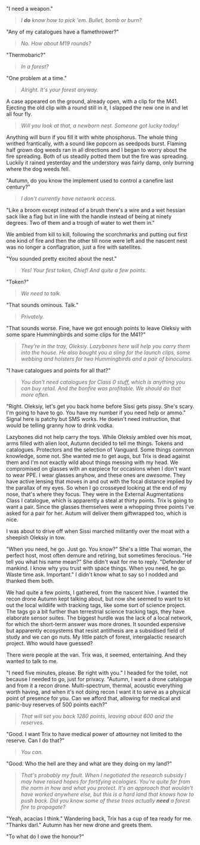 "I need a weapon."

> _I **do** know how to pick 'em. Bullet, bomb or burn?_

"Any of my catalogues have a flamethrower?"

> _No. How about M19 rounds?_

"Thermobaric?"

> _In a forest?_

"One problem at a time."

> _Alright. It's your forest anyway._

A case appeared on the ground, already open, with a clip for the M41. Ejecting the old clip with a round still in it, I slapped the new one in and let all four fly.

> _Will you look at that, a newborn nest. Someone got lucky today!_

Anything will burn if you fill it with white phosphorus. The whole thing writhed frantically, with a sound like popcorn as seedpods burst. Flaming half grown dog weeds ran in all directions and I began to worry about the fire spreading. Both of us steadily potted them but the fire was spreading. Luckily it rained yesterday and the understory was fairly damp, only burning where the dog weeds fell.

"Autumn, do you know the implement used to control a canefire last century?"

> _I don't currently have network access._

"Like a broom except instead of a brush there's a wire and a wet hessian sack like a flag but in line with the handle instead of being at ninety degrees. Two of them and a trough of water to wet them in." 

We ambled from kill to kill, following the scorchmarks and putting out first one kind of fire and then the other till none were left and the nascent nest was no longer a conflagration, just a fire with satellites.

"You sounded pretty excited about the nest."

> _Yes! Your first token, Chief! And quite a few points._

"Token?"

> _We need to talk._

"That sounds ominous. Talk."

> _Privately._

"That sounds worse. Fine, have we got enough points to leave Oleksiy with some spare Hummingbirds and some clips for the M41?" 

> _They're in the tray, Oleksiy. Lazybones here will help you carry them into the house. He also bought you a sling for the launch clips, some webbing and holsters for two Hummingbirds and a pair of binoculars._

"I have catalogues and points for all that?"

> _You don't need catalogues for Class 0 stuff, which is anything you can buy retail. And the bonfire was profitable. We should do that more often._

"Right. Oleksiy, let's get you back home before Sissi gets pissy. She's scary. I'm going to have to go. You have my number if you need help or ammo." Signal here is patchy but SMS works. He doesn't need instruction, that would be telling granny how to drink vodka.

Lazybones did not help carry the toys. While Oleksiy ambled over his moat, arms filled with alien loot, Autumn decided to tell me things. Tokens and catalogues. Protectors and the selection of Vanguard. Some things common knowledge, some not. She wanted me to get augs, but Trix is dead against them and I'm not exactly wild about things messing with my head. We compromised on glasses with an earpiece for occasions when I don't want to wear PPE. I wear glasses anyhow, and these ones are _awesome_. They have active lensing that moves in and out with the focal distance implied by the parallax of my eyes. So when I go crosseyed looking at the end of my nose, that's where they focus. They were in the External Augmentations Class I catalogue, which is apparently a steal at thirty points. Trix is going to want a pair. Since the glasses themselves were a whopping three points I've asked for a pair for her. Autum will deliver them giftwrapped too, which is nice.

I was about to drive off when Sissi marched militantly over the moat with a sheepish Oleksiy in tow.

"When you need, he go. Just go. You know?" She's a little Thai woman, the perfect host, most often demure and retiring, but sometimes ferocious. "He tell you what his name mean?" She didn't wait for me to reply. "Defender of mankind. I know why you trust with space things. When you need, he go. Waste time ask. Important." I didn't know what to say so I nodded and thanked them both.

We had quite a few points, I gathered, from the nascent hive. I wanted the recon drone Autumn kept talking about, but now she seemed to want to kit out the local wildlife with tracking tags, like some sort of science project. The tags go a bit further than terrestrial science tracking tags, they have elaborate sensor suites. The biggest hurdle was the lack of a local network, for which the short-term answer was more drones. It sounded expensive but apparently ecosystems that resist antithesis are a subsidised field of study and we can go nuts. My little patch of forest, intergalactic research project. Who would have guessed?

There were people at the van. Trix was, it seemed, entertaining. And they wanted to talk to me.

"I need five minutes, please. Be right with you." I headed for the toilet, not because I needed to go, just for privacy. "Autumn, I want a drone catalogue and from it a recon drone. Multi-spectrum, thermal, acoustic everything worth having, and when it's not doing recon I want it to serve as a physical point of presence for you. Can we afford that, allowing for medical and panic-buy reserves of 500 points each?"

> _That will set you back 1280 points, leaving about 600 and the reserves._

"Good. I want Trix to have medical power of attourney not limited to the reserve. Can I do that?"

> _You can._

"Good. Who the hell are they and what are they doing on my land?"

> _That's probably my fault. When I negotiated the research subsidy I may have raised hopes for fortifying ecologies. You're quite far from the norm in how and what you protect. It's an approach that wouldn't have worked anywhere else, but this is a hard land that knows how to push back. Did you know some of these trees actually **need** a forest fire to propagate?_

"Yeah, acacias I think." Wandering back, Trix has a cup of tea ready for me. "Thanks darl." Autumn has her new drone and greets them.

"To what do I owe the honour?"

